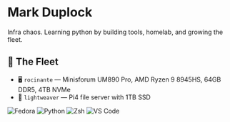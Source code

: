 # Mark Duplock

Infra chaos. 
Learning python by building tools, homelab, and growing the fleet.

## 🚀 The Fleet

- 🖥️ `rocinante` — Minisforum UM890 Pro, AMD Ryzen 9 8945HS, 64GB DDR5, 4TB NVMe
- 🍓 `lightweaver` — Pi4 file server with 1TB SSD

![Fedora](https://img.shields.io/badge/OS-Ubuntu-blue?logo=ubuntu)
![Python](https://img.shields.io/badge/Python-3.12-blue?logo=python)
![Zsh](https://img.shields.io/badge/Shell-Zsh-informational?logo=gnubash)
![VS Code](https://img.shields.io/badge/Editor-VSCode-blue?logo=visualstudiocode)
